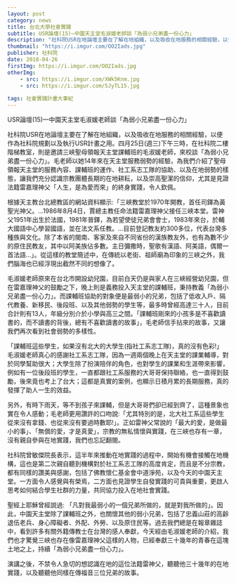 ```yaml
---
layout: post
category: news
title: 台北大學社會實踐
subtitle: USR論壇(15)—中園天主堂毛淑媛老師談「為弱小兄弟盡一份心力」
description: "社科院USR在地論壇主要在了解在地組織，以及吸收在地服務的相關經驗，以便作為社科院規劃以及執行USR計畫之用..."
thumbnail: "https://i.imgur.com/OO2Iads.jpg"
publisher: 社科院
date: 2018-04-26
firstImg: https://i.imgur.com/OO2Iads.jpg
otherImg:
    - src: https://i.imgur.com/XWk5Knm.jpg
    - src: https://i.imgur.com/5JyTL15.jpg
    
tags: 社會實踐計畫大事紀
---
```


USR論壇(15)—中園天主堂毛淑媛老師談「為弱小兄弟盡一份心力」

社科院USR在地論壇主要在了解在地組織，以及吸收在地服務的相關經驗，以便作為社科院規劃以及執行USR計畫之用。四月25日(週三)下午三時，在社科院二樓階梯教室，則是邀請三峽聖母領報天主堂課輔班的毛淑媛老師，來校談「為弱小兄弟盡一份心力」。毛老師以她14年來在天主堂服務弱勢的經驗，為我們介紹了聖母領報天主堂的服務內容、課輔班的運作、社工系志工隊的協助、以及在地弱勢的樣態，讓我們充分認識宗教團體長期的在地耕耘，以及崇高聖潔的信仰，尤其是見證法籍雷嘉理神父「人生，是為愛而來」的終身實踐，令人欽佩。

根據天主教台北總教區的網站資料顯示:「三峽教堂於1970年開教，首任司鐸為黃聖光神父。…1986年8月4日，賈總主教任命法籍雷嘉理神父接任三峽本堂。雷神父1951年出生於法國，1981年晉鐸，為若望使徒兄弟會會士，1983年來台，於輔大國語中心學習國語，並在法文系任教。…目前登記教友約300多位，代表台灣多種族與文化。除了本省的閩南、客家及來自不同省份的漢族教友外，也有為數不少的原住民教友，其中以阿美族佔多數。主日彌撒時，聖歌有漢語、阿美語，偶爾一首法語…」。從這樣的教堂簡述中，在傳統以老街、祖師廟為印象的三峽之外，我們腦海也已經浮現出截然不同的想像了。

毛淑媛老師原來在台北市開設幼兒園，目前白天仍是與家人在三峽經營幼兒園，但在雷嘉理神父的鼓勵之下，晚上則是義務投入天主堂的課輔班，秉持教義「為弱小兄弟盡一份心力」。而課輔班協助的對象便是最弱小的兄弟，包括了低收入戶、隔代教養、新移民、後段班、以及其他弱勢的學生等，最多時曾經高達三十人，目前合計則有13人，年級分別介於小學與高三之間。「課輔班剛來的小孩多是不喜歡讀書的，而不讀書的背後，總有不喜歡讀書的故事」，毛老師信手拈來的故事，又讓我們再次看到社會弱勢的多樣性。

「課輔班這些學生，如果沒有北大的大學生(指社工系志工隊)，真的沒有色彩!」毛淑媛老師真心的感謝社工系志工隊，因為一週兩個晚上在天主堂的課業輔導，對於同學幫助很大；大學生除了扮演陪伴的角色，也對學生的課業和生涯帶來影響，例如有一位後段班的學生，一直都跟社工系服務的大哥哥保持聯絡，也一直得到鼓勵，後來竟也考上了台大；這都是真實的案例，也顯示日積月累的長期服務，真的發揮了助人一生的效益。

另外，有時下雨天，等不到孩子來課輔，但是大哥哥們卻已經到齊了，這種景象也實在令人感動；毛老師更用讚許的口吻說:「尤其特別的是，北大社工系這些學生從來沒有拿錢、也從來沒有要過時數耶!」。正如雷神父常說的「最大的愛，是做最小的事」、「無償的愛，才是真愛」，宗教的無私情懷與實踐，在三峽也存有一章，沒有親自參與在地實踐，我們也忘記翻閱。

社科院曾敏傑院長表示，這半年來推動在地實踐的過程中，開始有機會接觸在地機構，這也是第二次親自聽到機構對於社工系志工隊的高度肯定，而且是不分宗教，都有同樣的讚美與感謝，包括了佛教懷仁基金會中道淨苑，以及今天的中園天主堂。一方面令人感覺與有榮焉，二方面也見證學生自發實踐的可貴與重要，更啟人思考如何結合學生社群的力量，共同協力投入在地社會實踐。

聖經上耶穌曾經說過: 「凡對我最弱小的一個兄弟所做的，就是對我所做的」。因此，中園天主堂除了課輔班之外，也關懷其他的弱小兄弟，包括了忠義山莊的高齡退伍老兵、身心障礙者、外配、外勞、以及原住民等。過去我們總是在報章雜誌中，看到許多有關外籍傳教士在台灣的感人奉獻，今天經由毛淑媛老師的介紹，我們也才驚覺三峽也存在像雷嘉理神父這樣的人物，已經奉獻三十幾年的青春在這塊土地之上，持續「為弱小兄弟盡一份心力」。

演講之後，不禁令人急切的想認識在地的這位法籍雷神父，聽聽他三十幾年的在地實踐，以及聽聽他同樣在傳福音三位兄弟的故事。